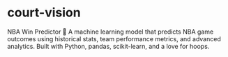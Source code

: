 # court-vision
NBA Win Predictor 🏀 A machine learning model that predicts NBA game outcomes using historical stats, team performance metrics, and advanced analytics. Built with Python, pandas, scikit-learn, and a love for hoops.
